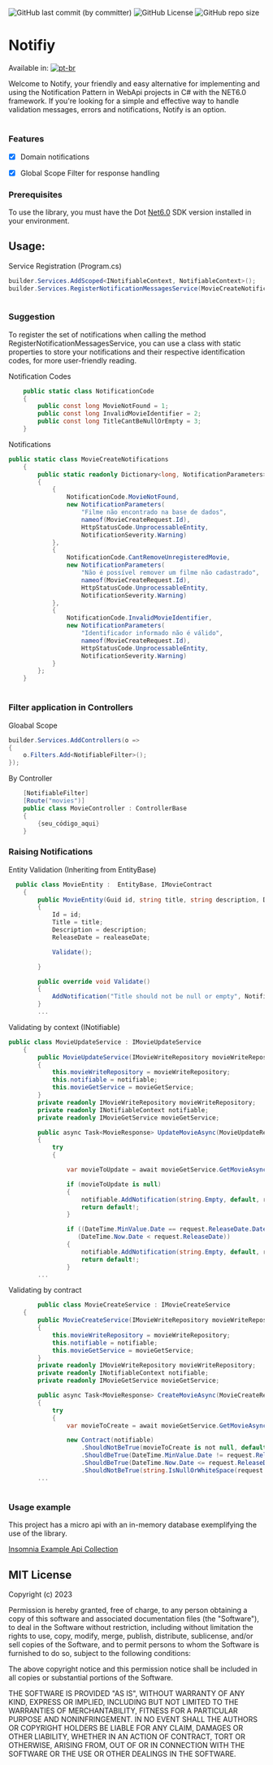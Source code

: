
![GitHub last commit (by committer)](https://img.shields.io/github/last-commit/Cyborg-SB/Notify)
![GitHub License](https://img.shields.io/badge/license-MIT-blue)
![GitHub repo size](https://img.shields.io/github/repo-size/Cyborg-SB/Notify)

# Notifiy

Available in: 
 [![pt-br](https://img.shields.io/badge/lang-pt--br-green.svg)](https://github.com/Cyborg-SB/Notify/blob/main/Readme-pt_BR.md)
 

Welcome to Notify, your friendly and easy alternative for implementing and using the Notification Pattern in WebApi projects in C# with the NET6.0 framework. If you're looking for a simple and effective way to handle validation messages, errors and notifications, Notify is an option.

#

### Features

- [x] Domain notifications
- [x] Global Scope Filter for response handling



### Prerequisites

To use the library, you must have the Dot [Net6.0](https://dotnet.microsoft.com/en-US/download/dotnet/6.0) SDK version installed in your environment.

## Usage:

Service Registration (Program.cs)

```cs
builder.Services.AddScoped<INotifiableContext, NotifiableContext>();
builder.Services.RegisterNotificationMessagesService(MovieCreateNotifications.Notifications);
 
```
### Suggestion

To register the set of notifications when calling the method RegisterNotificationMessagesService, you can use a class with static properties to store your notifications and their respective identification codes, for more user-friendly reading.

Notification Codes
```cs
    public static class NotificationCode
    {
        public const long MovieNotFound = 1;
        public const long InvalidMovieIdentifier = 2;
        public const long TitleCantBeNullOrEmpty = 3;
    }
```

Notifications
```cs
public static class MovieCreateNotifications
    {
        public static readonly Dictionary<long, NotificationParameters> Notifications = new()
        {
            {
                NotificationCode.MovieNotFound,
                new NotificationParameters(
                    "Filme não encontrado na base de dados",
                    nameof(MovieCreateRequest.Id),
                    HttpStatusCode.UnprocessableEntity,
                    NotificationSeverity.Warning)
            },
            {
                NotificationCode.CantRemoveUnregisteredMovie,
                new NotificationParameters(
                    "Não é possível remover um filme não cadastrado",
                    nameof(MovieCreateRequest.Id),
                    HttpStatusCode.UnprocessableEntity,
                    NotificationSeverity.Warning)
            },
            {
                NotificationCode.InvalidMovieIdentifier,
                new NotificationParameters(
                    "Identificador informado não é válido",
                    nameof(MovieCreateRequest.Id),
                    HttpStatusCode.UnprocessableEntity,
                    NotificationSeverity.Warning)
            }
        };
    }
```

#
### Filter application in Controllers
Gloabal Scope
```cs
builder.Services.AddControllers(o =>
{
    o.Filters.Add<NotifiableFilter>();
});
```
By Controller
```cs
    [NotifiableFilter]
    [Route("movies")]
    public class MovieController : ControllerBase
    {
        {seu_código_aqui}
    }

```

### Raising Notifications

Entity Validation (Inheriting from EntityBase)
```cs
  public class MovieEntity :  EntityBase, IMovieContract
    {
        public MovieEntity(Guid id, string title, string description, DateTime realeaseDate)
        {
            Id = id;
            Title = title;
            Description = description;
            ReleaseDate = realeaseDate;

            Validate();

        }

        public override void Validate()
        {
            AddNotification("Title should not be null or empty", NotificationCode.TitleCantBeNullOrEmpty, Title);
        }
        ...   

```


Validating by context (INotifiable)
```cs
public class MovieUpdateService : IMovieUpdateService
    {
        public MovieUpdateService(IMovieWriteRepository movieWriteRepository, INotifiableContext notifiable, IMovieGetService movieGetService)
        {
            this.movieWriteRepository = movieWriteRepository;
            this.notifiable = notifiable;
            this.movieGetService = movieGetService;
        }
        private readonly IMovieWriteRepository movieWriteRepository;
        private readonly INotifiableContext notifiable;
        private readonly IMovieGetService movieGetService;

        public async Task<MovieResponse> UpdateMovieAsync(MovieUpdateRequest request)
        {
            try
            {

                var movieToUpdate = await movieGetService.GetMovieAsync(request.Id);

                if (movieToUpdate is null)
                {
                    notifiable.AddNotification(string.Empty, default, request.Id.ToString());
                    return default!;
                }

                if ((DateTime.MinValue.Date == request.ReleaseDate.Date) ||
                   (DateTime.Now.Date < request.ReleaseDate))
                {
                    notifiable.AddNotification(string.Empty, default, request.Id.ToString());
                    return default!;
                }
        ...   

```

Validating by contract 
```cs
        public class MovieCreateService : IMovieCreateService
    {
        public MovieCreateService(IMovieWriteRepository movieWriteRepository, INotifiableContext notifiable, IMovieGetService movieGetService)
        {
            this.movieWriteRepository = movieWriteRepository;
            this.notifiable = notifiable;
            this.movieGetService = movieGetService;
        }
        private readonly IMovieWriteRepository movieWriteRepository;
        private readonly INotifiableContext notifiable;
        private readonly IMovieGetService movieGetService;

        public async Task<MovieResponse> CreateMovieAsync(MovieCreateRequest request)
        {
            try
            {
                var movieToCreate = await movieGetService.GetMovieAsync(request.Id);

                new Contract(notifiable)
                    .ShouldNotBeTrue(movieToCreate is not null, default)
                    .ShouldBeTrue(DateTime.MinValue.Date != request.ReleaseDate.Date, default)
                    .ShouldBeTrue(DateTime.Now.Date <= request.ReleaseDate.Date, default)
                    .ShouldNotBeTrue(string.IsNullOrWhiteSpace(request.Description),default);
        ...   

```
#
### Usage example

This project has a micro api with an in-memory database exemplifying the use of the library.

[Insomnia Example Api Collection](/NotifyApi/Insomnia/NotifyApiExample.json)


## MIT License

Copyright (c) 2023

Permission is hereby granted, free of charge, to any person obtaining a copy
of this software and associated documentation files (the "Software"), to deal
in the Software without restriction, including without limitation the rights
to use, copy, modify, merge, publish, distribute, sublicense, and/or sell
copies of the Software, and to permit persons to whom the Software is
furnished to do so, subject to the following conditions:

The above copyright notice and this permission notice shall be included in all
copies or substantial portions of the Software.

THE SOFTWARE IS PROVIDED "AS IS", WITHOUT WARRANTY OF ANY KIND, EXPRESS OR
IMPLIED, INCLUDING BUT NOT LIMITED TO THE WARRANTIES OF MERCHANTABILITY,
FITNESS FOR A PARTICULAR PURPOSE AND NONINFRINGEMENT. IN NO EVENT SHALL THE
AUTHORS OR COPYRIGHT HOLDERS BE LIABLE FOR ANY CLAIM, DAMAGES OR OTHER
LIABILITY, WHETHER IN AN ACTION OF CONTRACT, TORT OR OTHERWISE, ARISING FROM,
OUT OF OR IN CONNECTION WITH THE SOFTWARE OR THE USE OR OTHER DEALINGS IN THE
SOFTWARE.
